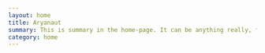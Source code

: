 ```yaml
---
layout: home
title: Aryanaut
summary: This is summary in the home-page. It can be anything really, from describing what this website is about, to some texts about cats and dogs. If you want to see the source code of this theme, feel free to check out the repository on <a href="https://github.com/ItsMeaga1n/minimal-categorized" target="_blank">GitHub</a>.
category: home
---
```

